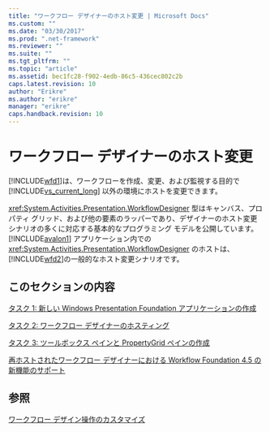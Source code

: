```yaml
---
title: "ワークフロー デザイナーのホスト変更 | Microsoft Docs"
ms.custom: ""
ms.date: "03/30/2017"
ms.prod: ".net-framework"
ms.reviewer: ""
ms.suite: ""
ms.tgt_pltfrm: ""
ms.topic: "article"
ms.assetid: bec1fc28-f902-4edb-86c5-436cec802c2b
caps.latest.revision: 10
author: "Erikre"
ms.author: "erikre"
manager: "erikre"
caps.handback.revision: 10
---
```

# ワークフロー デザイナーのホスト変更
[!INCLUDE[wfd1](../../../includes/wfd1-md.md)]は、ワークフローを作成、変更、および監視する目的で [!INCLUDE[vs_current_long](../../../includes/vs-current-long-md.md)] 以外の環境にホストを変更できます。  
  
 <xref:System.Activities.Presentation.WorkflowDesigner> 型はキャンバス、プロパティ グリッド、および他の要素のラッパーであり、デザイナーのホスト変更シナリオの多くに対応する基本的なプログラミング モデルを公開しています。[!INCLUDE[avalon1](../../../includes/avalon1-md.md)] アプリケーション内での <xref:System.Activities.Presentation.WorkflowDesigner> のホストは、[!INCLUDE[wfd2](../../../includes/wfd2-md.md)]の一般的なホスト変更シナリオです。  
  
## このセクションの内容  
 [タスク 1: 新しい Windows Presentation Foundation アプリケーションの作成](../../../docs/framework/windows-workflow-foundation//task-1-create-a-new-wpf-app.md)  
  
 [タスク 2: ワークフロー デザイナーのホスティング](../../../docs/framework/windows-workflow-foundation//task-2-host-the-workflow-designer.md)  
  
 [タスク 3: ツールボックス ペインと PropertyGrid ペインの作成](../../../docs/framework/windows-workflow-foundation//task-3-create-the-toolbox-and-propertygrid-panes.md)  
  
 [再ホストされたワークフロー デザイナーにおける Workflow Foundation 4.5 の新機能のサポート](../../../docs/framework/windows-workflow-foundation//wf-features-in-the-rehosted-workflow-designer.md)  
  
## 参照  
 [ワークフロー デザイン操作のカスタマイズ](../../../docs/framework/windows-workflow-foundation//customizing-the-workflow-design-experience.md)